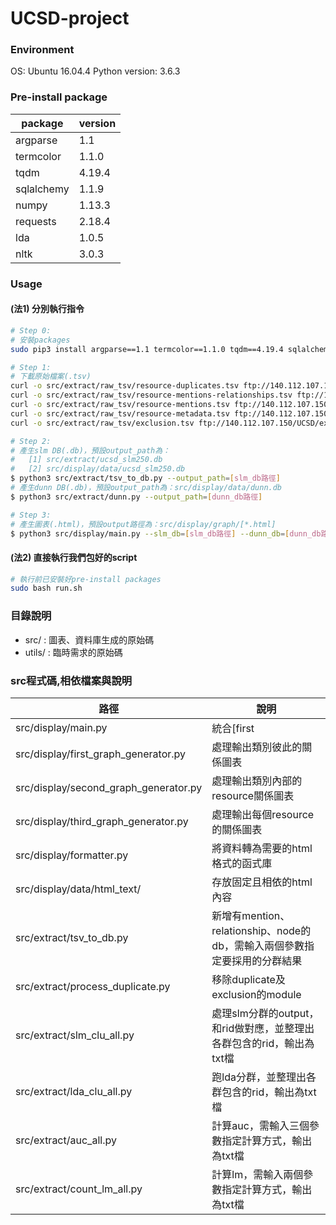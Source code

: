 # UCSD-project

### Environment
OS: Ubuntu 16.04.4
Python version: 3.6.3

### Pre-install package
| package | version |
| ------ | ------ |
| argparse | 1.1 |
| termcolor | 1.1.0 |
| tqdm | 4.19.4 |
| sqlalchemy | 1.1.9 |
| numpy | 1.13.3 |
| requests | 2.18.4 |
| lda | 1.0.5 |
| nltk | 3.0.3 |

### Usage
#### (法1) 分別執行指令
```sh 
# Step 0:
# 安裝packages
sudo pip3 install argparse==1.1 termcolor==1.1.0 tqdm==4.19.4 sqlalchemy==1.1.9 numpy==1.13.3 requests==2.18.4 lda==1.0.5 nltk==3.0.3

# Step 1:
# 下載原始檔案(.tsv)
curl -o src/extract/raw_tsv/resource-duplicates.tsv ftp://140.112.107.150/UCSD/resource-duplicates.tsv
curl -o src/extract/raw_tsv/resource-mentions-relationships.tsv ftp://140.112.107.150/UCSD/resource-mentions-relationships.tsv
curl -o src/extract/raw_tsv/resource-mentions.tsv ftp://140.112.107.150/UCSD/resource-mentions.tsv
curl -o src/extract/raw_tsv/resource-metadata.tsv ftp://140.112.107.150/UCSD/resource-metadata.tsv
curl -o src/extract/raw_tsv/exclusion.tsv ftp://140.112.107.150/UCSD/exclusion.tsv

# Step 2:
# 產生slm DB(.db)，預設output_path為：
#   [1] src/extract/ucsd_slm250.db
#   [2] src/display/data/ucsd_slm250.db
$ python3 src/extract/tsv_to_db.py --output_path=[slm_db路徑]
# 產生dunn DB(.db)，預設output_path為：src/display/data/dunn.db
$ python3 src/extract/dunn.py --output_path=[dunn_db路徑]

# Step 3:
# 產生圖表(.html)，預設output路徑為：src/display/graph/[*.html]
$ python3 src/display/main.py --slm_db=[slm_db路徑] --dunn_db=[dunn_db路徑]
```

#### (法2) 直接執行我們包好的script
```sh
# 執行前已安裝好pre-install packages
sudo bash run.sh
```

### 目錄說明
* src/ : 圖表、資料庫生成的原始碼
* utils/ : 臨時需求的原始碼

### src程式碼,相依檔案與說明
| 路徑 | 說明 |
| ------ | ------ |
| src/display/main.py | 統合[first|second|third]_graph_generator.py的入口執行檔，輸出三種圖表於src/graph |
| src/display/first_graph_generator.py | 處理輸出類別彼此的關係圖表 |
| src/display/second_graph_generator.py | 處理輸出類別內部的resource關係圖表 |
| src/display/third_graph_generator.py | 處理輸出每個resource的關係圖表 |
| src/display/formatter.py | 將資料轉為需要的html格式的函式庫 |
| src/display/data/html_text/ | 存放固定且相依的html內容 |
| src/extract/tsv_to_db.py | 新增有mention、relationship、node的db，需輸入兩個參數指定要採用的分群結果|
| src/extract/process_duplicate.py | 移除duplicate及exclusion的module |
| src/extract/slm_clu_all.py | 處理slm分群的output，和rid做對應，並整理出各群包含的rid，輸出為txt檔 |
| src/extract/lda_clu_all.py | 跑lda分群，並整理出各群包含的rid，輸出為txt檔 |
| src/extract/auc_all.py | 計算auc，需輸入三個參數指定計算方式，輸出為txt檔 |
| src/extract/count_lm_all.py | 計算lm，需輸入兩個參數指定計算方式，輸出為txt檔 |
